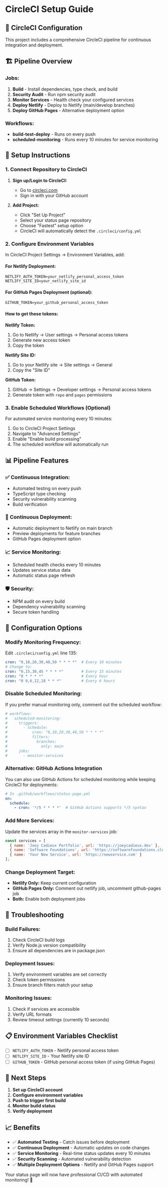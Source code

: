 # CircleCI Setup Guide

## 🔄 CircleCI Configuration

This project includes a comprehensive CircleCI pipeline for continuous integration and deployment.

## 🏗️ Pipeline Overview

### Jobs:
1. **Build** - Install dependencies, type check, and build
2. **Security Audit** - Run npm security audit
3. **Monitor Services** - Health check your configured services
4. **Deploy Netlify** - Deploy to Netlify (main/develop branches)
5. **Deploy GitHub Pages** - Alternative deployment option

### Workflows:
- **build-test-deploy** - Runs on every push
- **scheduled-monitoring** - Runs every 10 minutes for service monitoring

## 🚀 Setup Instructions

### 1. Connect Repository to CircleCI

1. **Sign up/Login to CircleCI:**
   - Go to [circleci.com](https://circleci.com)
   - Sign in with your GitHub account

2. **Add Project:**
   - Click "Set Up Project"
   - Select your status page repository
   - Choose "Fastest" setup option
   - CircleCI will automatically detect the `.circleci/config.yml`

### 2. Configure Environment Variables

In CircleCI Project Settings → Environment Variables, add:

#### For Netlify Deployment:
```
NETLIFY_AUTH_TOKEN=your_netlify_personal_access_token
NETLIFY_SITE_ID=your_netlify_site_id
```

#### For GitHub Pages Deployment (optional):
```
GITHUB_TOKEN=your_github_personal_access_token
```

#### How to get these tokens:

**Netlify Token:**
1. Go to Netlify → User settings → Personal access tokens
2. Generate new access token
3. Copy the token

**Netlify Site ID:**
1. Go to your Netlify site → Site settings → General
2. Copy the "Site ID"

**GitHub Token:**
1. GitHub → Settings → Developer settings → Personal access tokens
2. Generate token with `repo` and `pages` permissions

### 3. Enable Scheduled Workflows (Optional)

For automated service monitoring every 10 minutes:

1. Go to CircleCI Project Settings
2. Navigate to "Advanced Settings"
3. Enable "Enable build processing" 
4. The scheduled workflow will automatically run

## 📊 Pipeline Features

### ✅ **Continuous Integration:**
- Automated testing on every push
- TypeScript type checking
- Security vulnerability scanning
- Build verification

### 🔄 **Continuous Deployment:**
- Automatic deployment to Netlify on main branch
- Preview deployments for feature branches
- GitHub Pages deployment option

### 📈 **Service Monitoring:**
- Scheduled health checks every 10 minutes
- Updates service status data
- Automatic status page refresh

### 🛡️ **Security:**
- NPM audit on every build
- Dependency vulnerability scanning
- Secure token handling

## 🔧 Configuration Options

### Modify Monitoring Frequency:
Edit `.circleci/config.yml` line 135:
```yaml
cron: "0,10,20,30,40,50 * * * *"  # Every 10 minutes
# Change to:
cron: "0,15,30,45 * * * *"        # Every 15 minutes
cron: "0 * * * *"                 # Every hour
cron: "0 0,6,12,18 * * *"         # Every 6 hours
```

### Disable Scheduled Monitoring:
If you prefer manual monitoring only, comment out the scheduled workflow:
```yaml
# workflows:
#   scheduled-monitoring:
#     triggers:
#       - schedule:
#           cron: "0,10,20,30,40,50 * * * *"
#           filters:
#             branches:
#               only: main
#     jobs:
#       - monitor-services
```

### Alternative: GitHub Actions Integration
You can also use GitHub Actions for scheduled monitoring while keeping CircleCI for deployments:
```yaml
# In .github/workflows/status-page.yml
on:
  schedule:
    - cron: '*/5 * * * *'  # GitHub Actions supports */5 syntax
```

### Add More Services:
Update the services array in the `monitor-services` job:
```javascript
const services = [
  { name: 'Joey Cadieux Portfolio', url: 'https://joeycadieux.dev' },
  { name: 'Software Foundations', url: 'https://softwarefoundations.cloud' },
  { name: 'Your New Service', url: 'https://newservice.com' }
];
```

### Change Deployment Target:
- **Netlify Only:** Keep current configuration
- **GitHub Pages Only:** Comment out netlify job, uncomment github-pages job
- **Both:** Enable both deployment jobs

## 🚨 Troubleshooting

### Build Failures:
1. Check CircleCI build logs
2. Verify Node.js version compatibility
3. Ensure all dependencies are in package.json

### Deployment Issues:
1. Verify environment variables are set correctly
2. Check token permissions
3. Ensure branch filters match your setup

### Monitoring Issues:
1. Check if services are accessible
2. Verify URL formats
3. Review timeout settings (currently 10 seconds)

## 📋 Environment Variables Checklist

- [ ] `NETLIFY_AUTH_TOKEN` - Netlify personal access token
- [ ] `NETLIFY_SITE_ID` - Your Netlify site ID
- [ ] `GITHUB_TOKEN` - GitHub personal access token (if using GitHub Pages)

## 🎯 Next Steps

1. **Set up CircleCI account**
2. **Configure environment variables**
3. **Push to trigger first build**
4. **Monitor build status**
5. **Verify deployment**

## 📈 Benefits

- ✅ **Automated Testing** - Catch issues before deployment
- ✅ **Continuous Deployment** - Automatic updates on code changes
- ✅ **Service Monitoring** - Real-time status updates every 10 minutes
- ✅ **Security Scanning** - Automated vulnerability detection
- ✅ **Multiple Deployment Options** - Netlify and GitHub Pages support

Your status page will now have professional CI/CD with automated monitoring! 🚀

